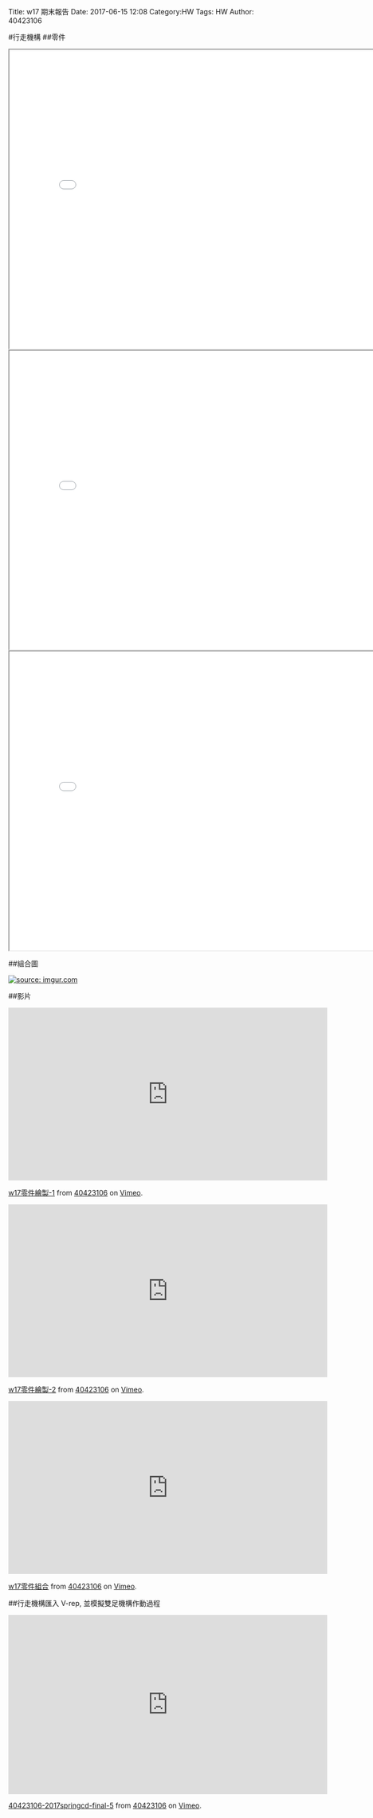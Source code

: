 Title: w17  期末報告
Date: 2017-06-15 12:08
Category:HW
Tags: HW
Author: 40423106 



<!-- PELICAN_END_SUMMARY -->


#行走機構
##零件
<iframe src="./../final/40423106-1.html" width="800" height="600"></iframe>
<iframe src="./../final/40423106-2.html" width="800" height="600"></iframe>
<iframe src="./../final/40423106-3.html" width="800" height="600"></iframe>

##組合圖

<a href="http://imgur.com/WxtyNE9"><img src="http://i.imgur.com/WxtyNE9.png" title="source: imgur.com" /></a>

##影片

<iframe src="https://player.vimeo.com/video/221682575" width="640" height="347" frameborder="0" webkitallowfullscreen mozallowfullscreen allowfullscreen></iframe> <p><a href="https://vimeo.com/221682575">w17零件繪製-1</a> from <a href="https://vimeo.com/user45854799">40423106</a> on <a href="https://vimeo.com">Vimeo</a>.</p>

<iframe src="https://player.vimeo.com/video/221682550" width="640" height="347" frameborder="0" webkitallowfullscreen mozallowfullscreen allowfullscreen></iframe> <p><a href="https://vimeo.com/221682550">w17零件繪製-2</a> from <a href="https://vimeo.com/user45854799">40423106</a> on <a href="https://vimeo.com">Vimeo</a>.</p>

<iframe src="https://player.vimeo.com/video/221682617" width="640" height="347" frameborder="0" webkitallowfullscreen mozallowfullscreen allowfullscreen></iframe> <p><a href="https://vimeo.com/221682617">w17零件組合</a> from <a href="https://vimeo.com/user45854799">40423106</a> on <a href="https://vimeo.com">Vimeo</a>.</p>

##行走機構匯入 V-rep, 並模擬雙足機構作動過程
<iframe src="https://player.vimeo.com/video/222780003" width="640" height="360" frameborder="0" webkitallowfullscreen mozallowfullscreen allowfullscreen></iframe> <p><a href="https://vimeo.com/222780003">40423106-2017springcd-final-5</a> from <a href="https://vimeo.com/user45854799">40423106</a> on <a href="https://vimeo.com">Vimeo</a>.</p>